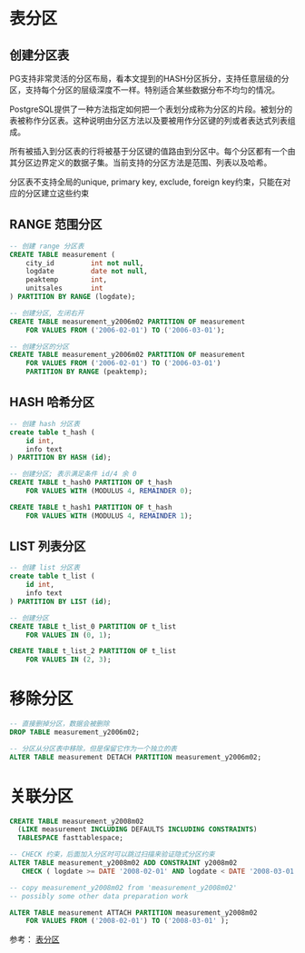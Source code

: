# 表分区

## 创建分区表
PG支持非常灵活的分区布局，看本文提到的HASH分区拆分，支持任意层级的分区，支持每个分区的层级深度不一样。特别适合某些数据分布不均匀的情况。

PostgreSQL提供了一种方法指定如何把一个表划分成称为分区的片段。被划分的表被称作分区表。这种说明由分区方法以及要被用作分区键的列或者表达式列表组成。

所有被插入到分区表的行将被基于分区键的值路由到分区中。每个分区都有一个由其分区边界定义的数据子集。当前支持的分区方法是范围、列表以及哈希。

分区表不支持全局的unique, primary key, exclude, foreign key约束，只能在对应的分区建立这些约束

## RANGE 范围分区
```sql
-- 创建 range 分区表
CREATE TABLE measurement (
    city_id         int not null,
    logdate         date not null,
    peaktemp        int,
    unitsales       int
) PARTITION BY RANGE (logdate);

-- 创建分区, 左闭右开
CREATE TABLE measurement_y2006m02 PARTITION OF measurement
    FOR VALUES FROM ('2006-02-01') TO ('2006-03-01');

-- 创建分区的分区
CREATE TABLE measurement_y2006m02 PARTITION OF measurement
    FOR VALUES FROM ('2006-02-01') TO ('2006-03-01')
    PARTITION BY RANGE (peaktemp);
```

## HASH 哈希分区
```sql
-- 创建 hash 分区表
create table t_hash (
    id int, 
    info text
) PARTITION BY HASH (id);

-- 创建分区; 表示满足条件 id/4 余 0
CREATE TABLE t_hash0 PARTITION OF t_hash
    FOR VALUES WITH (MODULUS 4, REMAINDER 0);

CREATE TABLE t_hash1 PARTITION OF t_hash 
    FOR VALUES WITH (MODULUS 4, REMAINDER 1);
```

## LIST 列表分区
```sql
-- 创建 list 分区表
create table t_list (
    id int, 
    info text
) PARTITION BY LIST (id);

-- 创建分区
CREATE TABLE t_list_0 PARTITION OF t_list 
    FOR VALUES IN (0, 1);

CREATE TABLE t_list_2 PARTITION OF t_list 
    FOR VALUES IN (2, 3);
```

# 移除分区

```sql
-- 直接删掉分区，数据会被删除
DROP TABLE measurement_y2006m02;

-- 分区从分区表中移除，但是保留它作为一个独立的表
ALTER TABLE measurement DETACH PARTITION measurement_y2006m02;
```

# 关联分区
```sql
CREATE TABLE measurement_y2008m02
  (LIKE measurement INCLUDING DEFAULTS INCLUDING CONSTRAINTS)
  TABLESPACE fasttablespace;

-- CHECK 约束，后面加入分区时可以跳过扫描来验证隐式分区约束
ALTER TABLE measurement_y2008m02 ADD CONSTRAINT y2008m02
   CHECK ( logdate >= DATE '2008-02-01' AND logdate < DATE '2008-03-01' );

-- copy measurement_y2008m02 from 'measurement_y2008m02'
-- possibly some other data preparation work

ALTER TABLE measurement ATTACH PARTITION measurement_y2008m02
    FOR VALUES FROM ('2008-02-01') TO ('2008-03-01' );
```


参考：
[表分区](http://www.postgres.cn/docs/13/ddl-partitioning.html)